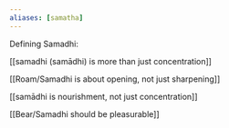 ```yaml
---
aliases: [samatha]
---
```


Defining  Samadhi:

[[samadhi (samādhi) is more than just concentration]]

[[Roam/Samadhi is about opening, not just sharpening]]

[[samādhi is nourishment, not just concentration]]

[[Bear/Samadhi should be pleasurable]]